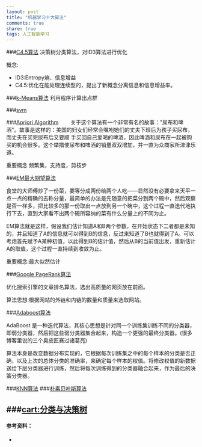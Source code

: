 ```yaml
---
layout: post
title: "机器学习十大算法"
comments: true
share: true
tags: 人工智能学习
---
```


###[C4.5算法](http://blog.csdn.net/hwwn2009/article/details/38510137)
决策树分类算法，对ID3算法进行优化

概念:
  
- ID3:Entropy熵、信息增益
- C4.5:优化在能处理连续型的，提出了新概念分离信息和信息增益率。

###[k-Means算法](http://coolshell.cn/articles/7779.html)
利用程序计算出点群

###[svm](http://www.cnblogs.com/LeftNotEasy/archive/2011/05/02/basic-of-svm.html)

###[Apriori Algorithm](http://www.cnblogs.com/gaizai/archive/2010/03/31/1701573.html)
　　关于这个算法有一个非常有名的故事："尿布和啤酒"。故事是这样的：美国的妇女们经常会嘱咐她们的丈夫下班后为孩子买尿布，而丈夫在买完尿布后又要顺 手买回自己爱喝的啤酒，因此啤酒和尿布在一起被购买的机会很多。这个举措使尿布和啤酒的销量双双增加，并一直为众商家所津津乐道。

重要概念
频繁集，支持度，剪枝步

###[EM最大期望算法](http://www.36dsj.com/archives/20947)

食堂的大师傅炒了一份菜，要等分成两份给两个人吃——显然没有必要拿来天平一点一点的精确的去称分量，最简单的办法是先随意的把菜分到两个碗中，然后观察是否一样多，把比较多的那一份取出一点放到另一个碗中，这个过程一直迭代地执行下去，直到大家看不出两个碗所容纳的菜有什么分量上的不同为止。

EM算法就是这样，假设我们估计知道A和B两个参数，在开始状态下二者都是未知的，并且知道了A的信息就可以得到B的信息，反过来知道了B也就得到了A。可以考虑首先赋予A某种初值，以此得到B的估计值，然后从B的当前值出发，重新估计A的取值，这个过程一直持续到收敛为止。

重要概念:最大似然估计

###[Google PageRank算法](http://blog.codinglabs.org/articles/intro-to-pagerank.html)

优化搜索引擎的文章排名算法，选出高质量的网页放在前面。

算法思想:根据网站的外链和内链的数量和质量来选取网站。

###[Adaboost算法](http://blog.csdn.net/haidao2009/article/details/7514787)

  AdaBoost 是一种迭代算法，其核心思想是针对同一个训练集训练不同的分类器，即弱分类器，然后把这些弱分类器集合起来，构造一个更强的最终分类器。(很多博客里说的三个臭皮匠赛过诸葛亮)

  算法本身是改变数据分布实现的，它根据每次训练集之中的每个样本的分类是否正确，以及上次的总体分类的准确率，来确定每个样本的权值。将修改权值的新数据送给下层分类器进行训练，然后将每次训练得到的分类器融合起来，作为最后的决策分类器。

###[KNN算法](http://coolshell.cn/articles/8052.html)
###[朴素贝叶斯算法](http://www.ruanyifeng.com/blog/2013/12/naive_bayes_classifier.html)

###[cart:分类与决策树](http://jasonding1354.github.io/2015/07/22/Machine%20Learning/%E3%80%90%E6%9C%BA%E5%99%A8%E5%AD%A6%E4%B9%A0%E5%9F%BA%E7%A1%80%E3%80%91%E5%86%B3%E7%AD%96%E6%A0%91%E7%AE%97%E6%B3%95/)
---
####  参考资料：  ####
- 
